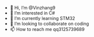 - 👋 Hi, I’m @Vinzhang9
- 👀 I’m interested in C#
- 🌱 I’m currently learning STM32
- 💞️ I’m looking to collaborate on coding
- 📫 How to reach me qq3125739689

<!---
Vinzhang9/Vinzhang9 is a ✨ special ✨ repository because its `README.md` (this file) appears on your GitHub profile.
You can click the Preview link to take a look at your changes.
--->
